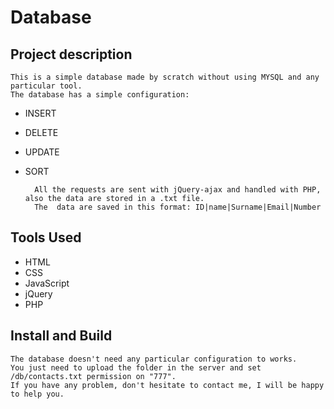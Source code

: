# Database

## Project description

    This is a simple database made by scratch without using MYSQL and any particular tool. 
    The database has a simple configuration: 
- INSERT
- DELETE
- UPDATE
- SORT

        All the requests are sent with jQuery-ajax and handled with PHP,  also the data are stored in a .txt file.
        The  data are saved in this format: ID|name|Surname|Email|Number

## Tools Used

- HTML
- CSS
- JavaScript
- jQuery
- PHP

## Install and Build

    The database doesn't need any particular configuration to works. 
    You just need to upload the folder in the server and set  /db/contacts.txt permission on "777".
    If you have any problem, don't hesitate to contact me, I will be happy to help you.
